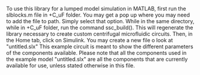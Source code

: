 To use this library for a lumped model simulation in MATLAB, first run the slblocks.m file in +C_uF folder.
You may get a pop up where you may need to add the file to path. Simply select that option.
While in the same directory, while in +C_uF folder, run the command ssc_build(). This will regenerate the library necessary to create custom centrifugal microfluidic circuits.
Then, in the Home tab, click on Simulink. You may create a new file o look at "untitled.slx"
This example circuit is meant to show the different parameters of the components available.
Please note that all the components used in the example model "untitled.slx" are all the components that are currently available for use, unless stated otherwise in this file.
